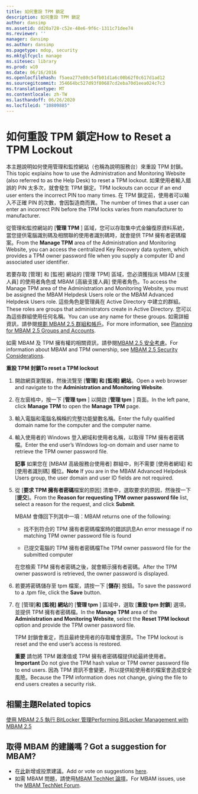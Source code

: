 ```yaml
---
title: 如何重設 TPM 鎖定
description: 如何重設 TPM 鎖定
author: dansimp
ms.assetid: dd20a728-c52e-48e6-9f6c-1311c71dee74
ms.reviewer: ''
manager: dansimp
ms.author: dansimp
ms.pagetype: mdop, security
ms.mktglfcycl: manage
ms.sitesec: library
ms.prod: w10
ms.date: 06/16/2016
ms.openlocfilehash: f5aea277e80c54fb01d1a6c00b62f0c617d1ad12
ms.sourcegitcommit: 354664bc527d93f80687cd2eba70d1eea024c7c3
ms.translationtype: MT
ms.contentlocale: zh-TW
ms.lasthandoff: 06/26/2020
ms.locfileid: "10809885"
---
```

# <span data-ttu-id="9b432-103">如何重設 TPM 鎖定</span><span class="sxs-lookup"><span data-stu-id="9b432-103">How to Reset a TPM Lockout</span></span>


<span data-ttu-id="9b432-104">本主題說明如何使用管理和監控網站（也稱為說明服務台）來重設 TPM 封鎖。</span><span class="sxs-lookup"><span data-stu-id="9b432-104">This topic explains how to use the Administration and Monitoring Website (also referred to as the Help Desk) to reset a TPM lockout.</span></span> <span data-ttu-id="9b432-105">如果使用者輸入錯誤的 PIN 太多次，就會發生 TPM 鎖定。</span><span class="sxs-lookup"><span data-stu-id="9b432-105">TPM lockouts can occur if an end user enters the incorrect PIN too many times.</span></span> <span data-ttu-id="9b432-106">在 TPM 鎖定前，使用者可以輸入不正確 PIN 的次數，會因製造商而異。</span><span class="sxs-lookup"><span data-stu-id="9b432-106">The number of times that a user can enter an incorrect PIN before the TPM locks varies from manufacturer to manufacturer.</span></span>

<span data-ttu-id="9b432-107">從管理和監控網站的 [**管理 TPM** ] 區域，您可以存取集中式金鑰復原資料系統，當您提供電腦識別碼及相關聯的使用者識別碼時，就會提供 TPM 擁有者密碼檔案。</span><span class="sxs-lookup"><span data-stu-id="9b432-107">From the **Manage TPM** area of the Administration and Monitoring Website, you can access the centralized Key Recovery data system, which provides a TPM owner password file when you supply a computer ID and associated user identifier.</span></span>

<span data-ttu-id="9b432-108">若要存取 [管理] 和 [監視] 網站的 [管理 TPM] 區域，您必須獲指派 MBAM [支援人員] 的使用者角色或 MBAM [高級支援人員] 使用者角色。</span><span class="sxs-lookup"><span data-stu-id="9b432-108">To access the Manage TPM area of the Administration and Monitoring Website, you must be assigned the MBAM Helpdesk Users role or the MBAM Advanced Helpdesk Users role.</span></span> <span data-ttu-id="9b432-109">這些角色是管理員在 Active Directory 中建立的群組。</span><span class="sxs-lookup"><span data-stu-id="9b432-109">These roles are groups that administrators create in Active Directory.</span></span> <span data-ttu-id="9b432-110">您可以為這些群組使用任何名稱。</span><span class="sxs-lookup"><span data-stu-id="9b432-110">You can use any name for these groups.</span></span> <span data-ttu-id="9b432-111">如需詳細資訊，請參閱[規劃 MBAM 2.5 群組和帳戶](planning-for-mbam-25-groups-and-accounts.md#bkmk-helpdesk-roles)。</span><span class="sxs-lookup"><span data-stu-id="9b432-111">For more information, see [Planning for MBAM 2.5 Groups and Accounts](planning-for-mbam-25-groups-and-accounts.md#bkmk-helpdesk-roles).</span></span>

<span data-ttu-id="9b432-112">如需 MBAM 及 TPM 擁有權的相關資訊，請參閱[MBAM 2.5 安全考慮](mbam-25-security-considerations.md#bkmk-tpm)。</span><span class="sxs-lookup"><span data-stu-id="9b432-112">For information about MBAM and TPM ownership, see [MBAM 2.5 Security Considerations](mbam-25-security-considerations.md#bkmk-tpm).</span></span>

**<span data-ttu-id="9b432-113">重設 TPM 封鎖</span><span class="sxs-lookup"><span data-stu-id="9b432-113">To reset a TPM lockout</span></span>**

1.  <span data-ttu-id="9b432-114">開啟網頁瀏覽器，然後流覽至 [**管理] 和 [監視] 網站**。</span><span class="sxs-lookup"><span data-stu-id="9b432-114">Open a web browser and navigate to the **Administration and Monitoring Website**.</span></span>

2.  <span data-ttu-id="9b432-115">在左窗格中，按一下 [**管理 tpm** ] 以開啟 [**管理 tpm** ] 頁面。</span><span class="sxs-lookup"><span data-stu-id="9b432-115">In the left pane, click **Manage TPM** to open the **Manage TPM** page.</span></span>

3.  <span data-ttu-id="9b432-116">輸入電腦和電腦名稱稱的完整功能變數名稱。</span><span class="sxs-lookup"><span data-stu-id="9b432-116">Enter the fully qualified domain name for the computer and the computer name.</span></span>

4.  <span data-ttu-id="9b432-117">輸入使用者的 Windows 登入網域和使用者名稱，以取得 TPM 擁有者密碼檔。</span><span class="sxs-lookup"><span data-stu-id="9b432-117">Enter the end user’s Windows log-on domain and user name to retrieve the TPM owner password file.</span></span>

    <span data-ttu-id="9b432-118">**記事** 如果您在 [MBAM 高級服務台使用者] 群組中，則不需要 [使用者網域] 和 [使用者識別碼] 欄位。</span><span class="sxs-lookup"><span data-stu-id="9b432-118">**Note** If you are in the MBAM Advanced Helpdesk Users group, the user domain and user ID fields are not required.</span></span>

     

5.  <span data-ttu-id="9b432-119">從 [**要求 TPM 擁有者密碼**檔案的原因] 清單中，選取要求的原因，然後按一下 [**提交**]。</span><span class="sxs-lookup"><span data-stu-id="9b432-119">From the **Reason for requesting TPM owner password file** list, select a reason for the request, and click **Submit**.</span></span>

    <span data-ttu-id="9b432-120">MBAM 會傳回下列其中一項：</span><span class="sxs-lookup"><span data-stu-id="9b432-120">MBAM returns one of the following:</span></span>

    -   <span data-ttu-id="9b432-121">找不到符合的 TPM 擁有者密碼檔案時的錯誤訊息</span><span class="sxs-lookup"><span data-stu-id="9b432-121">An error message if no matching TPM owner password file is found</span></span>

    -   <span data-ttu-id="9b432-122">已提交電腦的 TPM 擁有者密碼檔</span><span class="sxs-lookup"><span data-stu-id="9b432-122">The TPM owner password file for the submitted computer</span></span>

    <span data-ttu-id="9b432-123">在您檢索 TPM 擁有者密碼之後，就會顯示擁有者密碼。</span><span class="sxs-lookup"><span data-stu-id="9b432-123">After the TPM owner password is retrieved, the owner password is displayed.</span></span>

6.  <span data-ttu-id="9b432-124">若要將密碼儲存至 tpm 檔案，請按一下 [**儲存**] 按鈕。</span><span class="sxs-lookup"><span data-stu-id="9b432-124">To save the password to a .tpm file, click the **Save** button.</span></span>

7.  <span data-ttu-id="9b432-125">在 [管理]**和 [監視] 網站**的 [**管理 tpm** ] 區域中，選取 [**重設 tpm 封鎖**] 選項，並提供 TPM 擁有者密碼檔。</span><span class="sxs-lookup"><span data-stu-id="9b432-125">In the **Manage TPM** area of the **Administration and Monitoring Website**, select the **Reset TPM lockout** option and provide the TPM owner password file.</span></span>

    <span data-ttu-id="9b432-126">TPM 封鎖會重定，而且最終使用者的存取權會還原。</span><span class="sxs-lookup"><span data-stu-id="9b432-126">The TPM lockout is reset and the end user’s access is restored.</span></span>

    <span data-ttu-id="9b432-127">**重要** 請勿將 TPM 雜湊值或 TPM 擁有者密碼檔提供給最終使用者。</span><span class="sxs-lookup"><span data-stu-id="9b432-127">**Important** Do not give the TPM hash value or TPM owner password file to end users.</span></span> <span data-ttu-id="9b432-128">因為 TPM 資訊不會變更，所以提供給使用者的檔案會造成安全風險。</span><span class="sxs-lookup"><span data-stu-id="9b432-128">Because the TPM information does not change, giving the file to end users creates a security risk.</span></span>

     



## <span data-ttu-id="9b432-129">相關主題</span><span class="sxs-lookup"><span data-stu-id="9b432-129">Related topics</span></span>


[<span data-ttu-id="9b432-130">使用 MBAM 2.5 執行 BitLocker 管理</span><span class="sxs-lookup"><span data-stu-id="9b432-130">Performing BitLocker Management with MBAM 2.5</span></span>](performing-bitlocker-management-with-mbam-25.md)

 

## <span data-ttu-id="9b432-131">取得 MBAM 的建議嗎？</span><span class="sxs-lookup"><span data-stu-id="9b432-131">Got a suggestion for MBAM?</span></span>
- <span data-ttu-id="9b432-132">在[此](http://mbam.uservoice.com/forums/268571-microsoft-bitlocker-administration-and-monitoring)新增或投票建議。</span><span class="sxs-lookup"><span data-stu-id="9b432-132">Add or vote on suggestions [here](http://mbam.uservoice.com/forums/268571-microsoft-bitlocker-administration-and-monitoring).</span></span> 
- <span data-ttu-id="9b432-133">如需 MBAM 問題，請使用[MBAM TechNet 論壇](https://social.technet.microsoft.com/Forums/home?forum=mdopmbam)。</span><span class="sxs-lookup"><span data-stu-id="9b432-133">For MBAM issues, use the [MBAM TechNet Forum](https://social.technet.microsoft.com/Forums/home?forum=mdopmbam).</span></span> 





